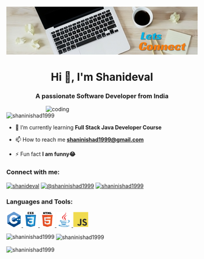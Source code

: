 ![logo](https://github.com/shaninishad1999/-shaninishad1999/blob/master/banner-logo.png)
<h1 align="center">Hi 👋, I'm Shanideval</h1>
<h3 align="center">A passionate Software Developer from India</h3>
<img align="right" alt="coding" width="400" src="https://user-images.githubusercontent.com/55389276/140866485-8fb1c876-9a8f-4d6a-98dc-08c4981eaf70.gif">
<p align="left"> <img src="https://komarev.com/ghpvc/?username=shaninishad1999&label=Profile%20views&color=0e75b6&style=flat" alt="shaninishad1999" /> </p>

- 🌱 I’m currently learning **Full Stack Java Developer Course**

- 📫 How to reach me **shaninishad1999@gmail.com**

- ⚡ Fun fact **I am funny😂**

<h3 align="left">Connect with me:</h3>
<p align="left">
<a href="https://linkedin.com/in/shanideval" target="blank"><img align="center" src="https://raw.githubusercontent.com/rahuldkjain/github-profile-readme-generator/master/src/images/icons/Social/linked-in-alt.svg" alt="shanideval" height="30" width="40" /></a>
<a href="https://www.hackerrank.com/@shaninishad1999" target="blank"><img align="center" src="https://raw.githubusercontent.com/rahuldkjain/github-profile-readme-generator/master/src/images/icons/Social/hackerrank.svg" alt="@shaninishad1999" height="30" width="40" /></a>
<a href="https://www.leetcode.com/shaninishad1999" target="blank"><img align="center" src="https://raw.githubusercontent.com/rahuldkjain/github-profile-readme-generator/master/src/images/icons/Social/leet-code.svg" alt="shaninishad1999" height="30" width="40" /></a>
</p>

<h3 align="left">Languages and Tools:</h3>
<p align="left"> <a href="https://www.w3schools.com/cpp/" target="_blank" rel="noreferrer"> <img src="https://raw.githubusercontent.com/devicons/devicon/master/icons/cplusplus/cplusplus-original.svg" alt="cplusplus" width="40" height="40"/> </a> <a href="https://www.w3schools.com/css/" target="_blank" rel="noreferrer"> <img src="https://raw.githubusercontent.com/devicons/devicon/master/icons/css3/css3-original-wordmark.svg" alt="css3" width="40" height="40"/> </a> <a href="https://www.w3.org/html/" target="_blank" rel="noreferrer"> <img src="https://raw.githubusercontent.com/devicons/devicon/master/icons/html5/html5-original-wordmark.svg" alt="html5" width="40" height="40"/> </a> <a href="https://www.java.com" target="_blank" rel="noreferrer"> <img src="https://raw.githubusercontent.com/devicons/devicon/master/icons/java/java-original.svg" alt="java" width="40" height="40"/> </a> <a href="https://developer.mozilla.org/en-US/docs/Web/JavaScript" target="_blank" rel="noreferrer"> <img src="https://raw.githubusercontent.com/devicons/devicon/master/icons/javascript/javascript-original.svg" alt="javascript" width="40" height="40"/> </a> </p>

<p><img align="left" src="https://github-readme-stats.vercel.app/api/top-langs?username=shaninishad1999&show_icons=true&locale=en&layout=compact" alt="shaninishad1999" /></p>

<p>&nbsp;<img align="center" src="https://github-readme-stats.vercel.app/api?username=shaninishad1999&show_icons=true&locale=en" alt="shaninishad1999" /></p>

<p><img align="center" src="https://github-readme-streak-stats.herokuapp.com/?user=shaninishad1999&" alt="shaninishad1999" /></p>
